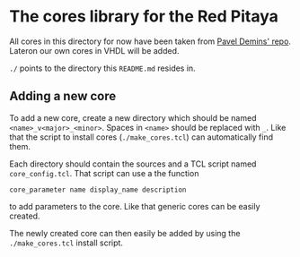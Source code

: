 # The cores library for the Red Pitaya

All cores in this directory for now have been taken from [Pavel Demins' repo](https://github.com/pavel-demin/red-pitaya-notes). Lateron our own cores in VHDL will be added.

`./` points to the directory this `README.md` resides in.

## Adding a new core

To add a new core, create a new directory which should be named `<name>_v<major>_<minor>`. Spaces in `<name>` should be replaced with `_`. Like that the script to install cores (`./make_cores.tcl`) can automatically find them.

Each directory should contain the sources and a TCL script named `core_config.tcl`. That script can use a the function

```core_parameter name display_name description```

to add parameters to the core. Like that generic cores can be easily created.

The newly created core can then easily be added by using the `./make_cores.tcl` install script.
